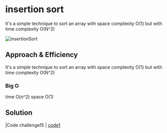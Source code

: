 # insertion sort
It's a simple technique to sort an array with space complexity O(1) but with time complexity O(N^2)

![insertionSort](https://github.com/ahmaderaqi/reading-notes/assets/118004544/4f7d9c22-5000-42a8-b233-77ebb14d9fba)


## Approach & Efficiency
It's a simple technique to sort an array with space complexity O(1) but with time complexity O(N^2)


### Big O
time O(n^2)
space O(1)




## Solution

|Code challenge15  |    [code1](./binary_search_tree_file.py)

